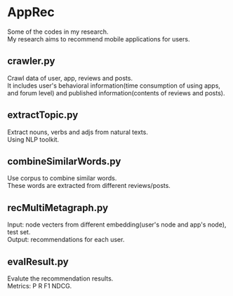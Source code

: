 # AppRec

Some of the codes in my research.   
My research aims to recommend mobile applications for users. 


## crawler.py
Crawl data of user, app, reviews and posts.   
It includes user's behavioral information(time consumption of using apps, and forum level) and published information(contents of reviews and posts).

## extractTopic.py
Extract nouns, verbs and adjs from natural texts.   
Using NLP toolkit.

## combineSimilarWords.py
Use corpus to combine similar words.    
These words are extracted from different reviews/posts.

## recMultiMetagraph.py
Input: node vecters from different embedding(user's node and app's node), test set.   
Output: recommendations for each user.

## evalResult.py
Evalute the recommendation results.    
Metrics: P R F1 NDCG.

